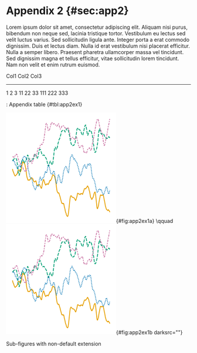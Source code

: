 
# Appendix 2 {#sec:app2}

Lorem ipsum dolor sit amet, consectetur adipiscing elit. Aliquam nisi purus,
bibendum non neque sed, lacinia tristique tortor. Vestibulum eu lectus sed velit
luctus varius. Sed sollicitudin ligula ante. Integer porta a erat commodo
dignissim. Duis et lectus diam. Nulla id erat vestibulum nisi placerat
efficitur. Nulla a semper libero. Praesent pharetra ullamcorper massa vel
tincidunt. Sed dignissim magna et tellus efficitur, vitae sollicitudin lorem
tincidunt. Nam non velit et enim rutrum euismod.

Col1       Col2     Col3
------   ------    ------
1             2     3
11           22     33
111         222     333

: Appendix table {#tbl:app2ex1}

<div id="fig:app2ex1">

![Figure with implicit dark version](figures/lines.png){#fig:app2ex1a}
\qquad
![Figure with suppressed dark version](figures/lines.png){#fig:app2ex1b darksrc=""}

Sub-figures with non-default extension
</div>
